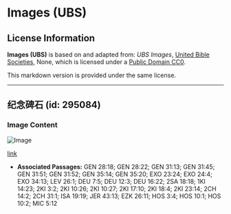 # Images (UBS)

## License Information

**Images (UBS)** is based on and adapted from: _UBS Images_, [United Bible Societies](https://unitedbiblesocieties.org/), None, which is licensed under a [Public Domain CC0](https://creativecommons.org/public-domain/cc0/).

This markdown version is provided under the same license.



--------------------------------

## 纪念碑石 (id: 295084)

### Image Content

![Image](https://cdn.aquifer.bible/aquifer-content/resources/Media/WEB-0465_pillar_memorial_stone.jpg)

[link](https://cdn.aquifer.bible/aquifer-content/resources/Media/WEB-0465_pillar_memorial_stone.jpg)

* **Associated Passages:** GEN 28:18; GEN 28:22; GEN 31:13; GEN 31:45; GEN 31:51; GEN 31:52; GEN 35:14; GEN 35:20; EXO 23:24; EXO 24:4; EXO 34:13; LEV 26:1; DEU 7:5; DEU 12:3; DEU 16:22; 2SA 18:18; 1KI 14:23; 2KI 3:2; 2KI 10:26; 2KI 10:27; 2KI 17:10; 2KI 18:4; 2KI 23:14; 2CH 14:2; 2CH 31:1; ISA 19:19; JER 43:13; EZK 26:11; HOS 3:4; HOS 10:1; HOS 10:2; MIC 5:12

